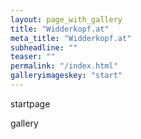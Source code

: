 ```yaml
---
layout: page_with_gallery
title: "Widderkopf.at"
meta_title: "Widderkopf.at"
subheadline: ""
teaser: ""
permalink: "/index.html"
galleryimageskey: "start"
---
```



startpage

gallery